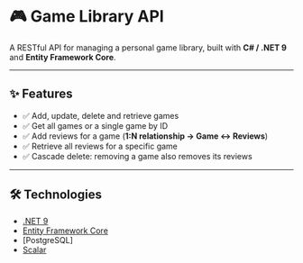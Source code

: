 # 🎮 Game Library API

A RESTful API for managing a personal game library, built with **C# / .NET 9** and **Entity Framework Core**.  

---

## ✨ Features

- ✅ Add, update, delete and retrieve games
- ✅ Get all games or a single game by ID
- ✅ Add reviews for a game (**1:N relationship → Game ↔ Reviews**)
- ✅ Retrieve all reviews for a specific game
- ✅ Cascade delete: removing a game also removes its reviews

---

## 🛠 Technologies

- [.NET 9](https://dotnet.microsoft.com/)  
- [Entity Framework Core](https://learn.microsoft.com/ef/)  
- [PostgreSQL]
- [Scalar]((https://scalar.com/))
